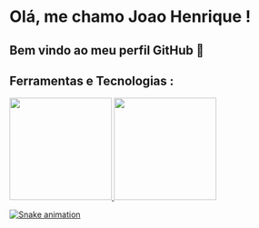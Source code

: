 # Olá, me chamo Joao Henrique ! 
## Bem vindo ao meu perfil GitHub 👋


## Ferramentas e Tecnologias :

<link rel="stylesheet" type='text/css' href="https://cdn.jsdelivr.net/gh/devicons/devicon@latest/devicon.min.css" />

<div>
<a href="https://github.com/Joao-Angel">
<img loading="lazy" height="180em" src="https://github-readme-stats.vercel.app/api/top-langs/?username=Joao-Angel&layout=compact&langs_count=7&theme=dracula"/>
<img loading="lazy" height="180em" src="https://github-readme-stats.vercel.app/api?username=Joao-Angel&show_icons=true&theme=dracula&include_all_commits=true&count_private=true"/>
</div>

![Snake animation](https://github.com/Joao_Angel/Joao-Angel/blob/output/github-contribution-grid-snake.svg)



